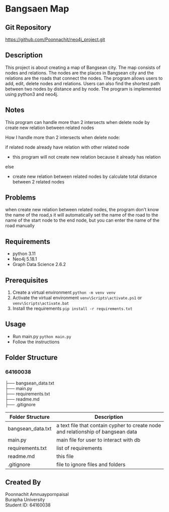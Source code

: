 # Bangsaen Map

## Git Repository

https://github.com/Poonnachit/neo4j_project.git

## Description

This project is about creating a map of Bangsean city. The map consists of nodes and relations.
The nodes are the places in Bangsean city and the relations are the roads that connect the nodes.
The program allows users to add, edit, delete nodes and relations. Users can also find the shortest path
between two nodes by distance and by node. The program is implemented using python3 and neo4j.

## Notes

This program can handle more than 2 intersects when delete node by create new relation between related nodes

How I handle more than 2 intersects when delete node:

if related node already have relation with other related node

- this program will not create new relation because it already has relation

else

- create new relation between related nodes by calculate total distance between 2 related nodes

## Problems

when create new relation between related nodes, the program don't know the name of the road,s
it will automatically set the name of the road to the name of the start node to the end node,
but you can enter the name of the road manually

## Requirements

- python 3.11
- Neo4j 5.18.1
- Graph Data Science 2.6.2

## Prerequisites

1. Create a virtual environment `python -m venv venv`
2. Activate the virtual environment `venv\Scripts\activate.ps1` or `venv\Scripts\activate.bat`
3. Install the requirements  `pip install -r requirements.txt`

## Usage

- Run main.py `python main.py`
- Follow the instructions

## Folder Structure

### 64160038<br>

├── bangsean_data.txt <br>
├── main.py <br>
├── requirements.txt <br>
├── readme.md <br>
├── .gitignore <br>

| Folder Structure  | Description                                                                      |
|-------------------|----------------------------------------------------------------------------------|
| bangsean_data.txt | a text file that contain cypher to create node and relationship of bangsean data |
| main.py           | main file for user to interact with db                                           |
| requirements.txt  | list of requirements                                                             |
| readme.md         | this file                                                                        |
| .gitignore        | file to ignore files and folders                                                 |

## Created By

Poonnachit Amnuaypornpaisal<br>
Burapha University<br>
Student ID: 64160038